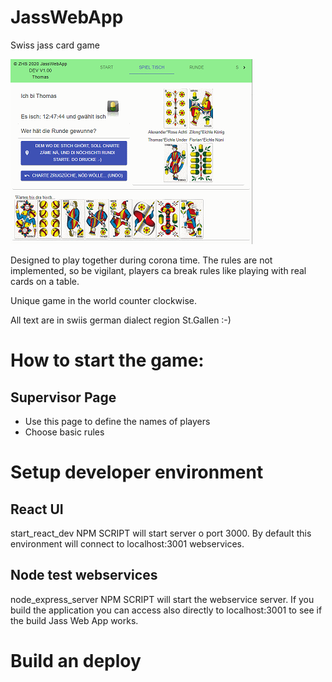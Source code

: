 # JassWebApp
Swiss jass card game

![screen shot](screenshot.png)

Designed to play together during corona time. The rules are not implemented, so be vigilant, players ca break rules like playing with real cards on a table.

Unique game in the world counter clockwise.

All text are in swiis german dialect region St.Gallen :-)

# How to start the game:
## Supervisor Page
* Use this page to define the names of players
* Choose basic rules

# Setup developer environment
## React UI
start_react_dev NPM SCRIPT will start server o port 3000. By default this environment will connect to localhost:3001 webservices.
## Node test webservices
node_express_server NPM SCRIPT will start the webservice server. If you build the application you can access also directly to localhost:3001 to see if the build Jass Web App works.

# Build an deploy
